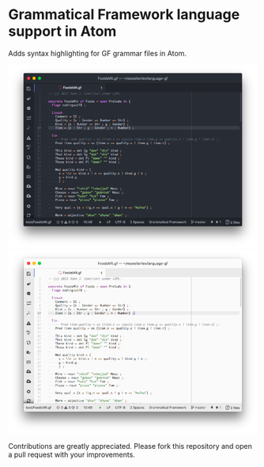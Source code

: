 # Grammatical Framework language support in Atom

Adds syntax highlighting for GF grammar files in Atom.

![example with dark theme](screenshots/dark.png)
![example with light theme](screenshots/light.png)

Contributions are greatly appreciated.
Please fork this repository and open a pull request with your improvements.
